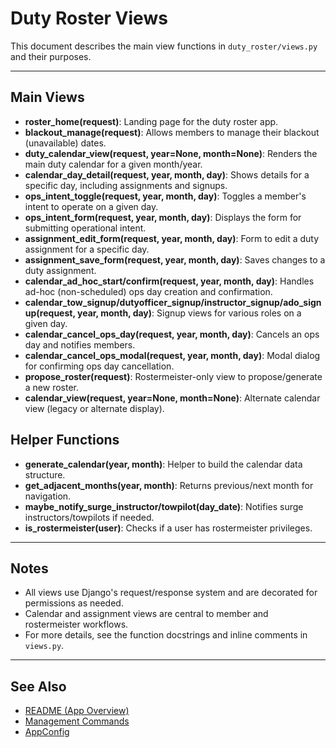 # Duty Roster Views

This document describes the main view functions in `duty_roster/views.py` and their purposes.

---

## Main Views

- **roster_home(request)**: Landing page for the duty roster app.
- **blackout_manage(request)**: Allows members to manage their blackout (unavailable) dates.
- **duty_calendar_view(request, year=None, month=None)**: Renders the main duty calendar for a given month/year.
- **calendar_day_detail(request, year, month, day)**: Shows details for a specific day, including assignments and signups.
- **ops_intent_toggle(request, year, month, day)**: Toggles a member's intent to operate on a given day.
- **ops_intent_form(request, year, month, day)**: Displays the form for submitting operational intent.
- **assignment_edit_form(request, year, month, day)**: Form to edit a duty assignment for a specific day.
- **assignment_save_form(request, year, month, day)**: Saves changes to a duty assignment.
- **calendar_ad_hoc_start/confirm(request, year, month, day)**: Handles ad-hoc (non-scheduled) ops day creation and confirmation.
- **calendar_tow_signup/dutyofficer_signup/instructor_signup/ado_signup(request, year, month, day)**: Signup views for various roles on a given day.
- **calendar_cancel_ops_day(request, year, month, day)**: Cancels an ops day and notifies members.
- **calendar_cancel_ops_modal(request, year, month, day)**: Modal dialog for confirming ops day cancellation.
- **propose_roster(request)**: Rostermeister-only view to propose/generate a new roster.
- **calendar_view(request, year=None, month=None)**: Alternate calendar view (legacy or alternate display).

## Helper Functions

- **generate_calendar(year, month)**: Helper to build the calendar data structure.
- **get_adjacent_months(year, month)**: Returns previous/next month for navigation.
- **maybe_notify_surge_instructor/towpilot(day_date)**: Notifies surge instructors/towpilots if needed.
- **is_rostermeister(user)**: Checks if a user has rostermeister privileges.

---

## Notes
- All views use Django's request/response system and are decorated for permissions as needed.
- Calendar and assignment views are central to member and rostermeister workflows.
- For more details, see the function docstrings and inline comments in `views.py`.

---

## See Also
- [README (App Overview)](README.md)
- [Management Commands](management.md)
- [AppConfig](apps.md)
